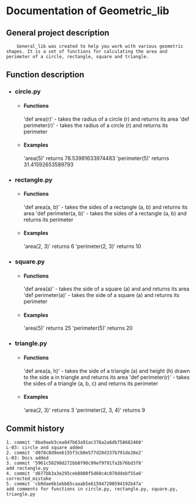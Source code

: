# Documentation of Geometric_lib

## General project description

        General_lib was created to help you work with various geometric shapes. It is a set of functions for calculating the area and perimeter of a circle, rectangle, square and triangle.

## Function description

- ### circle.py

    - #### Functions

        'def area(r)' - takes the radius of a circle (r) and returns its area
        'def perimeter(r)' - takes the radius of a circle (r) and returns its perimeter

    - #### Examples

        'area(5)' returns  78.53981633974483
        'perimeter(5)' returns 31.41592653589793

- ### rectangle.py

    - #### Functions

        'def area(a, b)' - takes the sides of a rectangle (a, b) and returns its area
        'def perimeter(a, b)' - takes the sides of a rectangle (a, b) and returns its perimeter

    - #### Examples

        'area(2, 3)' returns  6
        'perimeter(2, 3)' returns 10

- ### square.py

    - #### Functions

        'def area(a)' - takes the side of a square (a) and and returns its area
        'def perimeter(a)' - takes the side of a square (a) and returns its perimeter

    - #### Examples

        'area(5)' returns 25
        'perimeter(5)' returns 20

- ### triangle.py

    - #### Functions

        'def area(a, h)' - takes the side of a triangle (a) and height (h) drawn to the side a in triangle and returns its area
        'def perimeter(r)' - takes the sides of a triangle (a, b, c) and returns its perimeter

    - #### Examples

        'area(2, 3)' returns  3
        'perimeter(2, 3, 4)' returns 9

## Commit history

    1. commit '8ba9aeb3cea847b63a91ac378a2a6db758682460'
    L-03: circle and square added
    2. commit 'd078c8d9ee6155f3cb0e577d28d337b791de28e2'
    L-03: Docs added
    3. commit '5961c58298d272bb8f90c99ef9791fa2b76bd3f8'
    add rectangle.py
    4. commit 'd677bb3a3e295ceb8800f5d60c4c078ddebf55a6'
    corrected_mistake
    5. commit 'cb9dae6b1ebb65caaab5e615947200594192b47a'
    add comments for functions in circle.py, rectangle.py, square.py, triangle.py
